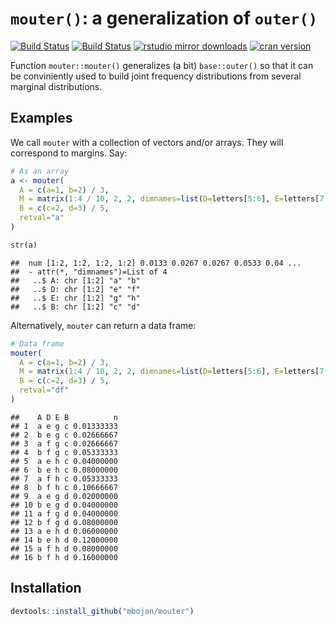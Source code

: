 # `mouter()`: a generalization of `outer()`

[![Build Status](https://travis-ci.org/mbojan/mouter.png?branch=master)](https://travis-ci.org/mbojan/mouter)
[![Build Status](https://ci.appveyor.com/api/projects/status/jx5l79fg7pqbdj9o?svg=true)](https://ci.appveyor.com/project/mbojan/mouter)
[![rstudio mirror downloads](http://cranlogs.r-pkg.org/badges/mouter?color=2ED968)](http://cranlogs.r-pkg.org/)
[![cran version](http://www.r-pkg.org/badges/version/mouter)](https://cran.r-project.org/package=mouter)




Function `mouter::mouter()` generalizes (a bit) `base::outer()` so that it can be conviniently used to build joint frequency distributions from several marginal distributions.

## Examples

We call `mouter` with a collection of vectors and/or arrays. They will correspond to margins. Say:



```r
# As an array
a <- mouter(
  A = c(a=1, b=2) / 3,
  M = matrix(1:4 / 10, 2, 2, dimnames=list(D=letters[5:6], E=letters[7:8])),
  B = c(c=2, d=3) / 5,
  retval="a"
)

str(a)
```

```
##  num [1:2, 1:2, 1:2, 1:2] 0.0133 0.0267 0.0267 0.0533 0.04 ...
##  - attr(*, "dimnames")=List of 4
##   ..$ A: chr [1:2] "a" "b"
##   ..$ D: chr [1:2] "e" "f"
##   ..$ E: chr [1:2] "g" "h"
##   ..$ B: chr [1:2] "c" "d"
```

Alternatively, `mouter` can return a data frame:


```r
# Data frame
mouter(
  A = c(a=1, b=2) / 3,
  M = matrix(1:4 / 10, 2, 2, dimnames=list(D=letters[5:6], E=letters[7:8])),
  B = c(c=2, d=3) / 5,
  retval="df"
)
```

```
##    A D E B          n
## 1  a e g c 0.01333333
## 2  b e g c 0.02666667
## 3  a f g c 0.02666667
## 4  b f g c 0.05333333
## 5  a e h c 0.04000000
## 6  b e h c 0.08000000
## 7  a f h c 0.05333333
## 8  b f h c 0.10666667
## 9  a e g d 0.02000000
## 10 b e g d 0.04000000
## 11 a f g d 0.04000000
## 12 b f g d 0.08000000
## 13 a e h d 0.06000000
## 14 b e h d 0.12000000
## 15 a f h d 0.08000000
## 16 b f h d 0.16000000
```




## Installation


```r
devtools::install_github("mbojan/mouter")
```
